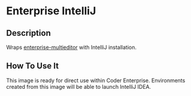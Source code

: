 # Enterprise IntelliJ

## Description

Wraps [enterprise-multieditor](../multieditor/README.md) with IntelliJ
installation.

## How To Use It

This image is ready for direct use within Coder Enterprise. Environments created
from this image will be able to launch IntelliJ IDEA.
